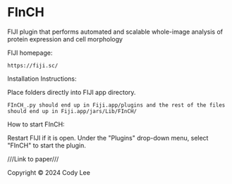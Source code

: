 # FInCH
FIJI plugin that performs automated and scalable whole-image analysis of protein expression and cell morphology

FIJI homepage: 

    https://fiji.sc/

Installation Instructions:

Place folders directly into FIJI app directory. 
  
    FInCH_.py should end up in Fiji.app/plugins and the rest of the files should end up in Fiji.app/jars/Lib/FInCH/

How to start FInCH:

Restart FIJI if it is open. Under the "Plugins" drop-down menu, select "FInCH" to start the plugin.

///Link to paper///

Copyright © 2024 Cody Lee
